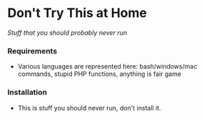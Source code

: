Don't Try This at Home
===========
*Stuff that you should probably never run*


### Requirements
- Various languages are represented here: bash/windows/mac commands, stupid PHP functions, anything is fair game 

### Installation
- This is stuff you should never run, don't install it.